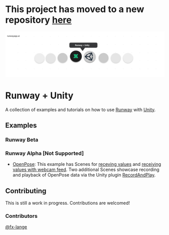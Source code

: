 # This project has moved to a new repository [here](https://github.com/runwayml/RunwayML-for-Unity)

<p align="center">
  <img src="./assets/cover_runway_unity_github.jpg">
</p>

# Runway + Unity

A collection of examples and tutorials on how to use [Runway](https://runwayml.com/) with [Unity](https://unity3d.com/).

## Examples

### Runway Beta

### Runway Alpha [Not Supported]

- [OpenPose](https://github.com/runwayml/examples_unity/tree/master/openpose): This example has Scenes for [receving values](https://github.com/runwayml/examples_unity/tree/master/openpose/receiveOnly/Assets/Scenes) and [receiving values with webcam feed](https://github.com/runwayml/examples_unity/tree/master/openpose/receiveOnly/Assets/Scenes). Two additional Scenes showcase recording and playback of OpenPose data via the Unity plugin [RecordAndPlay](https://github.com/fx-lange/unity-record-and-play).

## Contributing

This is still a work in progress. Contributions are welcomed!

  ### Contributors
  
  [@fx-lange](https://github.com/fx-lange)
